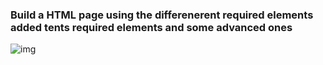 ### Build a HTML page using the differenerent required elements added tents required elements and some advanced ones
![img](https://www.oxfordwebstudio.com/user/pages/06.da-li-znate/sta-je-html/sta-je-html.jpg)
